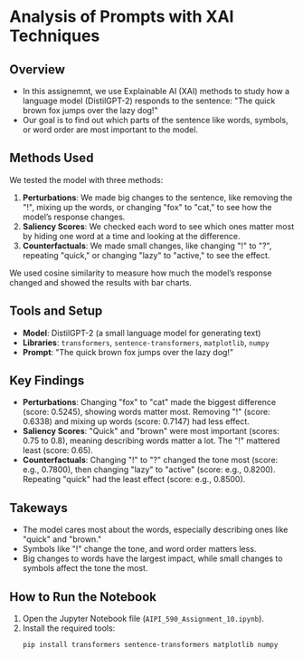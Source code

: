 # Analysis of Prompts with XAI Techniques

## Overview
- In this assignemnt, we use Explainable AI (XAI) methods to study how a language model (DistilGPT-2) responds to the sentence: "The quick brown fox jumps over the lazy dog!"
- Our goal is to find out which parts of the sentence like words, symbols, or word order are most important to the model.

## Methods Used
We tested the model with three methods:
1. **Perturbations**: We made big changes to the sentence, like removing the "!", mixing up the words, or changing "fox" to "cat," to see how the model’s response changes.
2. **Saliency Scores**: We checked each word to see which ones matter most by hiding one word at a time and looking at the difference.
3. **Counterfactuals**: We made small changes, like changing "!" to "?", repeating "quick," or changing "lazy" to "active," to see the effect.

We used cosine similarity to measure how much the model’s response changed and showed the results with bar charts.

## Tools and Setup
- **Model**: DistilGPT-2 (a small language model for generating text)
- **Libraries**: `transformers`, `sentence-transformers`, `matplotlib`, `numpy`
- **Prompt**: "The quick brown fox jumps over the lazy dog!"

## Key Findings
- **Perturbations**: Changing "fox" to "cat" made the biggest difference (score: 0.5245), showing words matter most. Removing "!" (score: 0.6338) and mixing up words (score: 0.7147) had less effect.
- **Saliency Scores**: "Quick" and "brown" were most important (scores: 0.75 to 0.8), meaning describing words matter a lot. The "!" mattered least (score: 0.65).
- **Counterfactuals**: Changing "!" to "?" changed the tone most (score: e.g., 0.7800), then changing "lazy" to "active" (score: e.g., 0.8200). Repeating "quick" had the least effect (score: e.g., 0.8500).

## Takeways
- The model cares most about the words, especially describing ones like "quick" and "brown." 
- Symbols like "!" change the tone, and word order matters less.
- Big changes to words have the largest impact, while small changes to symbols affect the tone the most.

## How to Run the Notebook
1. Open the Jupyter Notebook file (`AIPI_590_Assignment_10.ipynb`).
2. Install the required tools:  
   ```bash
   pip install transformers sentence-transformers matplotlib numpy
